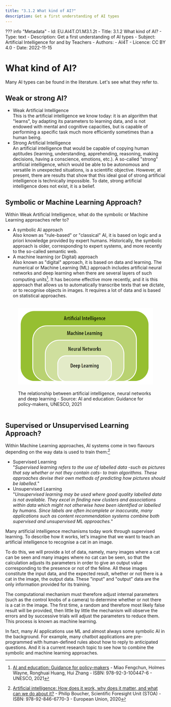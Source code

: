 ```yaml
---
title: "3.1.2 What kind of AI?"
description: Get a first understanding of AI types
---
```

??? info "Metadata"
    - Id: EU.AI4T.O1.M3.1.2t
    - Title: 3.1.2 What kind of AI?
    - Type: text
    - Description: Get a first understanding of AI types
    - Subject: Artificial Intelligence for and by Teachers
    - Authors:
        - AI4T 
    - Licence: CC BY 4.0
    - Date: 2022-11-15


# What kind of AI?  
Many AI types can be found in the literature. Let's see what they refer to.

## Weak or strong AI?
- Weak Artificial Intelligence  
  This is the artificial intelligence we know today: it is an algorithm that "learns", by adapting its parameters to learning data, and is not endowed with mental and cognitive capacities, but is capable of performing a specific task much more efficiently sometimes than a human being.
- Strong Artificial Intelligence  
  An artificial intelligence that would be capable of copying human aptitudes (learning, understanding, apprehending, reasoning, making decisions, having a conscience, emotions, etc.). A so-called "strong" artificial intelligence, which would be able to be autonomous and versatile in unexpected situations, is a scientific objective. However, at present, there are results that show that this ideal goal of strong artificial intelligence is technically impossible. To date, strong artificial intelligence does not exist, it is a belief.

## Symbolic or Machine Learning Approach?

Within Weak Artificial Intelligence, what do the symbolic or Machine Learning approaches refer to?

- A symbolic AI approach  
  Also known as "rule-based" or "classical" AI, it is based on logic and a priori knowledge provided by expert humans.
  Historically, the symbolic approach is older, corresponding to expert systems, and more recently to the so-called semantic web.
- A machine learning (or Digital) approach  
  Also known as "digital" approach, it is based on data and learning.
  The numerical or Machine Learning (ML) approach includes artificial neural networks and deep learning when there are several layers of such computing units[^1]. It has become effective more recently, and it is this approach that allows us to automatically transcribe texts that we dictate, or to recognise objects in images. It requires a lot of data and is based on statistical approaches.

<figure> 
  <img src="Images/Machine-Learning-NN-Deep-Learning-EN.png" alt= "Relationship between AI types"> 
  <figcaption>The relationship between artificial intelligence, neural networks and deep learning - Source: AI and education: Guidance for policy-makers, UNESCO, 2021</figcaption> 
</figure>

## Supervised or Unsupervised Learning Approach?

Within Machine Learning approaches, AI systems come in two flavours depending on the way data is used to train them:[^2]

- Supervised Learning  
  "*Supervised learning refers to the use of labelled data -such as pictures that say whether or not they contain cats- to train algorithms. These approaches devise their own methods of predicting how pictures should be labelled.*"
- Unsupervised Learning  
  "*Unsupervised learning may be used where good quality labelled data is not available. They excel in finding new clusters and associations within data which might not otherwise have been identified or labelled by humans. Since labels are often incomplete or inaccurate, many applications such as content recommendation systems combine both supervised and unsupervised ML approaches.*"

Many artificial intelligence mechanisms today work through supervised learning. To describe how it works, let's imagine that we want to teach an artificial intelligence to recognise a cat in an image.

To do this, we will provide a lot of data, namely, many images where a cat can be seen and many images where no cat can be seen, so that the calculation adjusts its parameters in order to give an output value corresponding to the presence or not of the feline. All these images constitute the input data, and the expected result, whether or not there is a cat in the image, the output data. These "input" and "output" data are the only information provided for its training.

The computational mechanism must therefore adjust internal parameters (such as the control knobs of a camera) to determine whether or not there is a cat in the image. The first time, a random and therefore most likely false result will be provided, then little by little the mechanism will observe the errors and by successive trials will adjust the parameters to reduce them. This process is known as machine learning.

In fact, many AI applications use ML and almost always some symbolic AI in the background. For example, many chatbot applications are pre-programmed with human-defined rules about how to reply to anticipated questions. And it is a current research topic to see how to combine the symbolic and machine learning approaches.

[^1]:[AI and education: Guidance for policy-makers](https://unesdoc.unesco.org/ark:/48223/pf0000376709) - Miao Fengchun, Holmes Wayne, Ronghuai Huang, Hui Zhang - ISBN: 978-92-3-100447-6 - UNESCO, 2021

[^2]:[Artificial intelligence: How does it work, why does it matter, and what can we do about it?](https://www.europarl.europa.eu/thinktank/en/document/EPRS_STU(2020)641547) - Philip Boucher, Scientific Foresight Unit (STOA) - ISBN: 978-92-846-6770-3 - European Union, 2020
